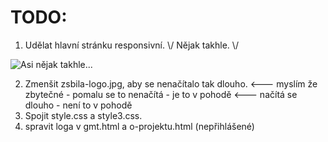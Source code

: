 # TODO:

1. Udělat hlavní stránku responsivní. \\/ Nějak takhle. \\/

![Asi nějak takhle...](https://i.imgur.com/MZHFXku.png)

2. Zmenšit zsbila-logo.jpg, aby se nenačítalo tak dlouho.  <--- myslím že zbytečné - pomalu se to nenačítá - je to v pohodě <--- načítá se dlouho - není to v pohodě
3. Spojit style.css a style3.css.
4. spravit loga v gmt.html a o-projektu.html (nepřihlášené)





